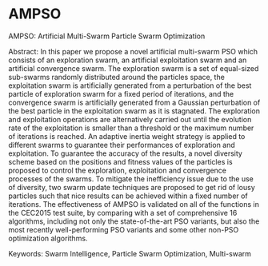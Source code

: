 # AMPSO
AMPSO: Artificial Multi-Swarm Particle Swarm Optimization

Abstract: In this paper we propose a novel artificial multi-swarm PSO which consists of an exploration swarm, an artificial exploitation swarm and an artificial convergence swarm. The exploration swarm is a set of equal-sized sub-swarms randomly distributed around the particles space, the exploitation swarm is artificially generated from a perturbation of the best particle of exploration swarm for a fixed period of iterations, and the convergence swarm is artificially generated from a Gaussian perturbation of the best particle in the exploitation swarm as it is stagnated. The exploration and exploitation operations are alternatively carried out until the evolution rate of the exploitation is smaller than a threshold or the maximum number of iterations is reached. An adaptive inertia weight strategy is applied to different swarms to guarantee their performances of exploration and exploitation. To guarantee the accuracy of the results, a novel diversity scheme based on the positions and fitness values of the particles is proposed to control the exploration, exploitation and convergence processes of the swarms. To mitigate the inefficiency issue due to the use of diversity, two swarm update techniques are proposed to get rid of lousy particles such that nice results can be achieved within a fixed number of iterations. The effectiveness of AMPSO is validated on all of the functions in the CEC2015 test suite, by comparing with a set of comprehensive 16 algorithms, including not only the state-of-the-art PSO variants, but also the most recently well-performing PSO variants and  some other non-PSO optimization algorithms.


Keywords: Swarm Intelligence, Particle Swarm Optimization, Multi-swarm
